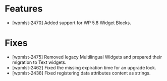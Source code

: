 # Features
* [wpmlst-2470] Added support for WP 5.8 Widget Blocks.

# Fixes
* [wpmlst-2475] Removed legacy Multilingual Widgets and prepared their migration to Text widgets.
* [wpmlst-2462] Fixed the missing expiration time for an upgrade lock.
* [wpmlst-2438] Fixed registering data attributes content as strings.